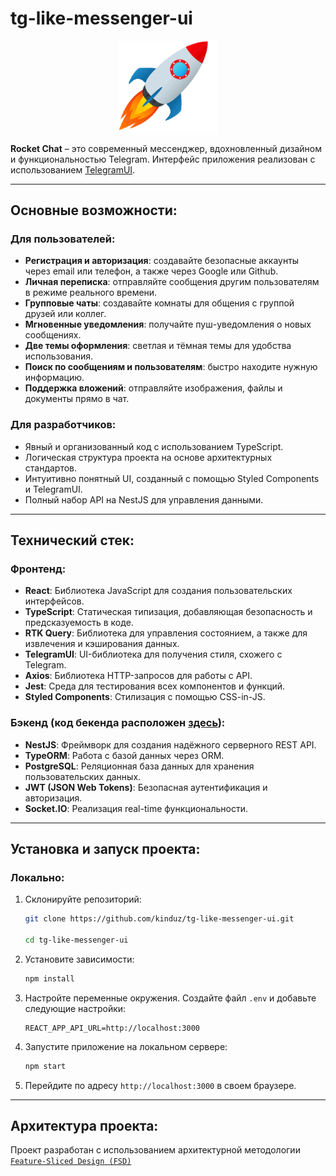 # tg-like-messenger-ui

<p align="center">
  <img src="https://github.com/kinduz/tg-like-messenger-ui/blob/main/src/features/auth/assets/rocket_black.gif" alt="Rocket" width="160" />
</p>

**Rocket Chat** – это современный мессенджер, вдохновленный дизайном и функциональностью Telegram. Интерфейс приложения реализован с использованием [TelegramUI](https://tgui.xelene.me/?path=/docs/getting-started--documentation).

---

## Основные возможности:

### Для пользователей:
- **Регистрация и авторизация**: создавайте безопасные аккаунты через email или телефон, а также через Google или Github.
- **Личная переписка**: отправляйте сообщения другим пользователям в режиме реального времени.
- **Групповые чаты**: создавайте комнаты для общения с группой друзей или коллег.
- **Мгновенные уведомления**: получайте пуш-уведомления о новых сообщениях.
- **Две темы оформления**: светлая и тёмная темы для удобства использования.
- **Поиск по сообщениям и пользователям**: быстро находите нужную информацию.
- **Поддержка вложений**: отправляйте изображения, файлы и документы прямо в чат.

### Для разработчиков:
- Явный и организованный код с использованием TypeScript.
- Логическая структура проекта на основе архитектурных стандартов.
- Интуитивно понятный UI, созданный с помощью Styled Components и TelegramUI.
- Полный набор API на NestJS для управления данными.

---

## Технический стек:

### Фронтенд:
- **React**: Библиотека JavaScript для создания пользовательских интерфейсов.
- **TypeScript**: Статическая типизация, добавляющая безопасность и предсказуемость в коде.
- **RTK Query**: Библиотека для управления состоянием, а также для извлечения и кэширования данных.
- **TelegramUI**: UI-библиотека для получения стиля, схожего с Telegram.
- **Axios**: Библиотека HTTP-запросов для работы с API.
- **Jest**: Среда для тестирования всех компонентов и функций.
- **Styled Components**: Стилизация с помощью CSS-in-JS.

### Бэкенд (код бекенда расположен [здесь](https://github.com/kinduz/tg-like-messenger-backend)):
- **NestJS**: Фреймворк для создания надёжного серверного REST API.
- **TypeORM**: Работа с базой данных через ORM.
- **PostgreSQL**: Реляционная база данных для хранения пользовательских данных.
- **JWT (JSON Web Tokens)**: Безопасная аутентификация и авторизация.
- **Socket.IO**: Реализация real-time функциональности.

- ---

## Установка и запуск проекта:

### Локально:
1. Склонируйте репозиторий:
   ```bash
   git clone https://github.com/kinduz/tg-like-messenger-ui.git
   
   cd tg-like-messenger-ui
   ```

2. Установите зависимости:
   ```bash
   npm install
   ```

3. Настройте переменные окружения. Создайте файл `.env` и добавьте следующие настройки:
   ```
   REACT_APP_API_URL=http://localhost:3000
   ```

4. Запустите приложение на локальном сервере:
   ```bash
   npm start
   ```

5. Перейдите по адресу `http://localhost:3000` в своем браузере.

---

## Архитектура проекта:

Проект разработан с использованием архитектурной методологии [``Feature-Sliced Design (FSD)``](https://feature-sliced.design/ru/docs/get-started/overview)
